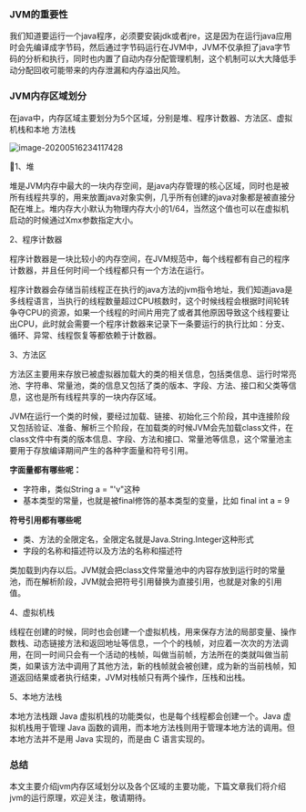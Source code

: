 ### JVM的重要性

我们知道要运行一个java程序，必须要安装jdk或者jre，这是因为在运行java应用时会先编译成字节码，然后通过字节码运行在JVM中，JVM不仅承担了java字节码的分析和执行，同时也内置了自动内存分配管理机制，这个机制可以大大降低手动分配回收可能带来的内存泄漏和内存溢出风险。

### JVM内存区域划分

在java中，内存区域主要划分为5个区域，分别是堆、程序计数器、方法区、虚拟机栈和本地 方法栈

![image-20200516234117428](https://zyjblog.oss-cn-beijing.aliyuncs.com/1589643678.png)

1、堆

堆是JVM内存中最大的一块内存空间，是java内存管理的核心区域，同时也是被所有线程共享的，用来放置java对象实例，几乎所有创建的java对象都是被直接分配在堆上。堆内存大小默认为物理内存大小的1/64，当然这个值也可以在虚拟机启动的时候通过Xmx参数指定大小。

2、程序计数器

程序计数器是一块比较小的内存空间，在JVM规范中，每个线程都有自己的程序计数器，并且任何时间一个线程都只有一个方法在运行。

程序计数器会存储当前线程正在执行的java方法的jvm指令地址，我们知道java是多线程语言，当执行的线程数量超过CPU核数时，这个时候线程会根据时间轮转争夺CPU的资源，如果一个线程的时间片用完了或者其他原因导致这个线程要让出CPU，此时就会需要一个程序计数器来记录下一条要运行的执行比如：分支、循环、异常、线程恢复等都依赖于计数器。

3、方法区

方法区主要用来存放已被虚拟器加载大的类的相关信息，包括类信息、运行时常亮池、字符串、常量池，类的信息又包括了类的版本、字段、方法、接口和父类等信息，这也是所有线程共享的一块内存区域。

JVM在运行一个类的时候，要经过加载、链接、初始化三个阶段，其中连接阶段又包括验证、准备、解析三个阶段，在加载类的时候JVM会先加载class文件，在class文件中有类的版本信息、字段、方法和接口、常量池等信息，这个常量池主要用于存放编译期间产生的各种字面量和符号引用。

**字面量都有哪些呢：**

- 字符串，类似String a = "'v"这种
- 基本类型的常量，也就是被final修饰的基本类型的变量，比如 final int a = 9

**符号引用都有哪些呢**

* 类、方法的全限定名，全限定名就是Java.String.Integer这种形式
* 字段的名称和描述符以及方法的名称和描述符

类加载到内存以后。JVM就会把class文件常量池中的内容存放到运行时的常量池，而在解析阶段，JVM就会把符号引用替换为直接引用，也就是对象的引用值。

4、虚拟机栈

线程在创建的时候，同时也会创建一个虚拟机栈，用来保存方法的局部变量、操作数栈、动态链接方法和返回地址等信息，一个个的栈帧，对应着一次次的方法调用，在同一时间只会有一个活动的栈帧，叫做当前帧，方法所在的类就叫做当前类，如果该方法中调用了其他方法，新的栈帧就会被创建，成为新的当前栈帧，知道返回结果或者执行结束，JVM对栈帧只有两个操作，压栈和出栈。

5、本地方法栈

本地方法栈跟 Java 虚拟机栈的功能类似，也是每个线程都会创建一个。Java 虚拟机栈用于管理 Java 函数的调用，而本地方法栈则用于管理本地方法的调用。但本地方法并不是用 Java 实现的，而是由 C 语言实现的。

### 总结

本文主要介绍jvm内存区域划分以及各个区域的主要功能，下篇文章我们将介绍jvm的运行原理，欢迎关注，敬请期待。